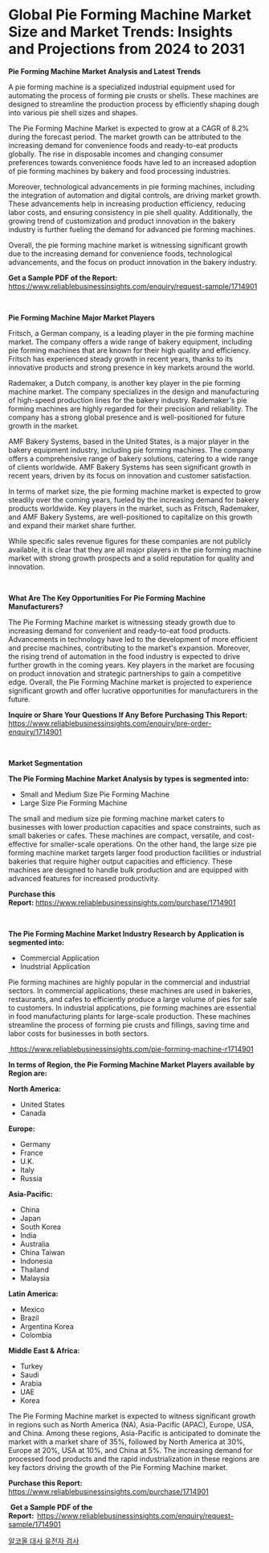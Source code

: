 <p><h1>Global Pie Forming Machine Market Size and Market Trends: Insights and Projections from 2024 to 2031</h1></p><p><strong>Pie Forming Machine Market Analysis and Latest Trends</strong></p>
<p><p>A pie forming machine is a specialized industrial equipment used for automating the process of forming pie crusts or shells. These machines are designed to streamline the production process by efficiently shaping dough into various pie shell sizes and shapes.</p><p>The Pie Forming Machine Market is expected to grow at a CAGR of 8.2% during the forecast period. The market growth can be attributed to the increasing demand for convenience foods and ready-to-eat products globally. The rise in disposable incomes and changing consumer preferences towards convenience foods have led to an increased adoption of pie forming machines by bakery and food processing industries.</p><p>Moreover, technological advancements in pie forming machines, including the integration of automation and digital controls, are driving market growth. These advancements help in increasing production efficiency, reducing labor costs, and ensuring consistency in pie shell quality. Additionally, the growing trend of customization and product innovation in the bakery industry is further fueling the demand for advanced pie forming machines.</p><p>Overall, the pie forming machine market is witnessing significant growth due to the increasing demand for convenience foods, technological advancements, and the focus on product innovation in the bakery industry.</p></p>
<p><strong>Get a Sample PDF of the Report:&nbsp;</strong> <a href="https://www.reliablebusinessinsights.com/enquiry/request-sample/1714901">https://www.reliablebusinessinsights.com/enquiry/request-sample/1714901</a></p>
<p>&nbsp;</p>
<p><strong>Pie Forming Machine Major Market Players</strong></p>
<p><p>Fritsch, a German company, is a leading player in the pie forming machine market. The company offers a wide range of bakery equipment, including pie forming machines that are known for their high quality and efficiency. Fritsch has experienced steady growth in recent years, thanks to its innovative products and strong presence in key markets around the world.</p><p>Rademaker, a Dutch company, is another key player in the pie forming machine market. The company specializes in the design and manufacturing of high-speed production lines for the bakery industry. Rademaker's pie forming machines are highly regarded for their precision and reliability. The company has a strong global presence and is well-positioned for future growth in the market.</p><p>AMF Bakery Systems, based in the United States, is a major player in the bakery equipment industry, including pie forming machines. The company offers a comprehensive range of bakery solutions, catering to a wide range of clients worldwide. AMF Bakery Systems has seen significant growth in recent years, driven by its focus on innovation and customer satisfaction.</p><p>In terms of market size, the pie forming machine market is expected to grow steadily over the coming years, fueled by the increasing demand for bakery products worldwide. Key players in the market, such as Fritsch, Rademaker, and AMF Bakery Systems, are well-positioned to capitalize on this growth and expand their market share further.</p><p>While specific sales revenue figures for these companies are not publicly available, it is clear that they are all major players in the pie forming machine market with strong growth prospects and a solid reputation for quality and innovation.</p></p>
<p>&nbsp;</p>
<p><strong>What Are The Key Opportunities For Pie Forming Machine Manufacturers?</strong></p>
<p><p>The Pie Forming Machine market is witnessing steady growth due to increasing demand for convenient and ready-to-eat food products. Advancements in technology have led to the development of more efficient and precise machines, contributing to the market's expansion. Moreover, the rising trend of automation in the food industry is expected to drive further growth in the coming years. Key players in the market are focusing on product innovation and strategic partnerships to gain a competitive edge. Overall, the Pie Forming Machine market is projected to experience significant growth and offer lucrative opportunities for manufacturers in the future.</p></p>
<p><strong>Inquire or Share Your Questions If Any Before Purchasing This Report:</strong> <a href="https://www.reliablebusinessinsights.com/enquiry/pre-order-enquiry/1714901">https://www.reliablebusinessinsights.com/enquiry/pre-order-enquiry/1714901</a></p>
<p>&nbsp;</p>
<p><strong>Market Segmentation</strong></p>
<p><strong>The Pie Forming Machine Market Analysis by types is segmented into:</strong></p>
<p><ul><li>Small and Medium Size Pie Forming Machine</li><li>Large Size Pie Forming Machine</li></ul></p>
<p><p>The small and medium size pie forming machine market caters to businesses with lower production capacities and space constraints, such as small bakeries or cafes. These machines are compact, versatile, and cost-effective for smaller-scale operations. On the other hand, the large size pie forming machine market targets larger food production facilities or industrial bakeries that require higher output capacities and efficiency. These machines are designed to handle bulk production and are equipped with advanced features for increased productivity.</p></p>
<p><strong>Purchase this Report:&nbsp;</strong><a href="https://www.reliablebusinessinsights.com/purchase/1714901">https://www.reliablebusinessinsights.com/purchase/1714901</a></p>
<p>&nbsp;</p>
<p><strong>The Pie Forming Machine Market Industry Research by Application is segmented into:</strong></p>
<p><ul><li>Commercial Application</li><li>Inudstrial Application</li></ul></p>
<p><p>Pie forming machines are highly popular in the commercial and industrial sectors. In commercial applications, these machines are used in bakeries, restaurants, and cafes to efficiently produce a large volume of pies for sale to customers. In industrial applications, pie forming machines are essential in food manufacturing plants for large-scale production. These machines streamline the process of forming pie crusts and fillings, saving time and labor costs for businesses in both sectors.</p></p>
<p><a href="https://www.reliablebusinessinsights.com/pie-forming-machine-r1714901">&nbsp;https://www.reliablebusinessinsights.com/pie-forming-machine-r1714901</a></p>
<p><strong>In terms of Region, the Pie Forming Machine Market Players available by Region are:</strong></p>
<p>
    <p> <strong> North America: </strong>
        <ul>
            <li>United States</li>
            <li>Canada</li>
        </ul>
        </p> 
    <p> <strong> Europe: </strong>
        <ul>
            <li>Germany</li>
            <li>France</li>
            <li>U.K.</li>
            <li>Italy</li>
            <li>Russia</li>
        </ul>
        </p> 
    <p> <strong> Asia-Pacific: </strong>
        <ul>
            <li>China</li>
            <li>Japan</li>
            <li>South Korea</li>
            <li>India</li>
            <li>Australia</li>
            <li>China Taiwan</li>
            <li>Indonesia</li>
            <li>Thailand</li>
            <li>Malaysia</li>
        </ul>
        </p> 
    <p> <strong> Latin America: </strong>
        <ul>
            <li>Mexico</li>
            <li>Brazil</li>
            <li>Argentina Korea</li>
            <li>Colombia</li>
        </ul>
        </p> 
    <p> <strong> Middle East & Africa: </strong>
        <ul>
            <li>Turkey</li>
            <li>Saudi</li>
            <li>Arabia</li>
            <li>UAE</li>
            <li>Korea</li>
        </ul>
    </p>
    </p>
<p><p>The Pie Forming Machine market is expected to witness significant growth in regions such as North America (NA), Asia-Pacific (APAC), Europe, USA, and China. Among these regions, Asia-Pacific is anticipated to dominate the market with a market share of 35%, followed by North America at 30%, Europe at 20%, USA at 10%, and China at 5%. The increasing demand for processed food products and the rapid industrialization in these regions are key factors driving the growth of the Pie Forming Machine market.</p></p>
<p><strong>Purchase this Report: </strong><a href="https://www.reliablebusinessinsights.com/purchase/1714901">https://www.reliablebusinessinsights.com/purchase/1714901</a></p>
<p>&nbsp;<strong>Get a Sample PDF of the Report:&nbsp;&nbsp;</strong><a href="https://www.reliablebusinessinsights.com/enquiry/request-sample/1714901">https://www.reliablebusinessinsights.com/enquiry/request-sample/1714901</a></p>
<p><strong></strong></p>
<p><p><a href="https://github.com/garnett961902/Market-Research-Report-List-2/blob/main/7710859164352.md">알코올 대사 유전자 검사</a></p></p>